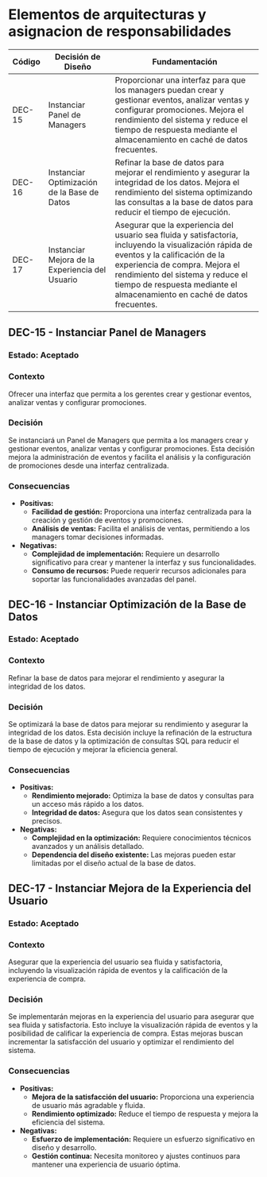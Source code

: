 # Elementos de arquitecturas y asignacion de responsabilidades

| Código | Decisión de Diseño                 | Fundamentación                                                                                                                             |
|--------|------------------------------------|-------------------------------------------------------------------------------------------------------------------------------------------|
| DEC-15  | Instanciar Panel de Managers       | Proporcionar una interfaz para que los managers puedan crear y gestionar eventos, analizar ventas y configurar promociones. Mejora el rendimiento del sistema y reduce el tiempo de respuesta mediante el almacenamiento en caché de datos frecuentes. |
| DEC-16  | Instanciar Optimización de la Base de Datos | Refinar la base de datos para mejorar el rendimiento y asegurar la integridad de los datos. Mejora el rendimiento del sistema optimizando las consultas a la base de datos para reducir el tiempo de ejecución. |
| DEC-17 | Instanciar Mejora de la Experiencia del Usuario | Asegurar que la experiencia del usuario sea fluida y satisfactoria, incluyendo la visualización rápida de eventos y la calificación de la experiencia de compra. Mejora el rendimiento del sistema y reduce el tiempo de respuesta mediante el almacenamiento en caché de datos frecuentes. |

## DEC-15 - Instanciar Panel de Managers

### Estado: Aceptado

### Contexto
Ofrecer una interfaz que permita a los gerentes crear y gestionar eventos, analizar ventas y configurar promociones.

### Decisión
Se instanciará un Panel de Managers que permita a los managers crear y gestionar eventos, analizar ventas y configurar promociones. Esta decisión mejora la administración de eventos y facilita el análisis y la configuración de promociones desde una interfaz centralizada.

### Consecuencias

- **Positivas:**
    - **Facilidad de gestión:** Proporciona una interfaz centralizada para la creación y gestión de eventos y promociones.
    - **Análisis de ventas:** Facilita el análisis de ventas, permitiendo a los managers tomar decisiones informadas.
- **Negativas:**
    - **Complejidad de implementación:** Requiere un desarrollo significativo para crear y mantener la interfaz y sus funcionalidades.
    - **Consumo de recursos:** Puede requerir recursos adicionales para soportar las funcionalidades avanzadas del panel.

## DEC-16 - Instanciar Optimización de la Base de Datos

### Estado: Aceptado

### Contexto
Refinar la base de datos para mejorar el rendimiento y asegurar la integridad de los datos.

### Decisión
Se optimizará la base de datos para mejorar su rendimiento y asegurar la integridad de los datos. Esta decisión incluye la refinación de la estructura de la base de datos y la optimización de consultas SQL para reducir el tiempo de ejecución y mejorar la eficiencia general.

### Consecuencias

- **Positivas:**
    - **Rendimiento mejorado:** Optimiza la base de datos y consultas para un acceso más rápido a los datos.
    - **Integridad de datos:** Asegura que los datos sean consistentes y precisos.
- **Negativas:**
    - **Complejidad en la optimización:** Requiere conocimientos técnicos avanzados y un análisis detallado.
    - **Dependencia del diseño existente:** Las mejoras pueden estar limitadas por el diseño actual de la base de datos.

## DEC-17 - Instanciar Mejora de la Experiencia del Usuario

### Estado: Aceptado

### Contexto
Asegurar que la experiencia del usuario sea fluida y satisfactoria, incluyendo la visualización rápida de eventos y la calificación de la experiencia de compra.

### Decisión
Se implementarán mejoras en la experiencia del usuario para asegurar que sea fluida y satisfactoria. Esto incluye la visualización rápida de eventos y la posibilidad de calificar la experiencia de compra. Estas mejoras buscan incrementar la satisfacción del usuario y optimizar el rendimiento del sistema.

### Consecuencias

- **Positivas:**
    - **Mejora de la satisfacción del usuario:** Proporciona una experiencia de usuario más agradable y fluida.
    - **Rendimiento optimizado:** Reduce el tiempo de respuesta y mejora la eficiencia del sistema.
- **Negativas:**
    - **Esfuerzo de implementación:** Requiere un esfuerzo significativo en diseño y desarrollo.
    - **Gestión continua:** Necesita monitoreo y ajustes continuos para mantener una experiencia de usuario óptima.
